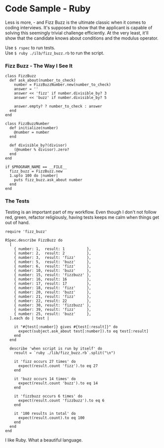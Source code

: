 # Code Sample - Ruby

Less is more, - and Fizz Buzz is the ultimate classic when it comes to coding interviews.
It's supposed to show that the applicant is capable of solving this seemingly trivial
challenge efficiently. At the very least, it'll show that the candidate
knows about conditions and the modulus operator.

Use `$ rspec` to run tests.  
Use `$ ruby ./ilb/fizz_buzz.rb` to run the script.  

### Fizz Buzz - The Way I See It

```
class FizzBuzz
  def ask_about(number_to_check)
    number = FizzBuzzNumber.new(number_to_check)
    answer = ''
    answer << 'fizz' if number.divisible_by? 3
    answer << 'buzz' if number.divisible_by? 5

    answer.empty? ? number_to_check : answer
  end
end

class FizzBuzzNumber
  def initialize(number)
    @number = number
  end

  def divisible_by?(divisor)
    (@number % divisor).zero?
  end
end

if $PROGRAM_NAME == __FILE__
  fizz_buzz = FizzBuzz.new
  1.upto 100 do |number|
    puts fizz_buzz.ask_about number
  end
end

```

### The Tests

Testing is an important part of my workflow. Even though I don't not follow
red, green, refactor religiously, having tests keeps me calm when things get out of hand.

```
require 'fizz_buzz'

RSpec.describe FizzBuzz do
  [
    { number: 1,  result: 1          },
    { number: 2,  result: 2          },
    { number: 3,  result: 'fizz'     },
    { number: 5,  result: 'buzz'     },
    { number: 6,  result: 'fizz'     },
    { number: 10, result: 'buzz'     },
    { number: 15, result: 'fizzbuzz' },
    { number: 16, result: 16         },
    { number: 17, result: 17         },
    { number: 18, result: 'fizz'     },
    { number: 20, result: 'buzz'     },
    { number: 21, result: 'fizz'     },
    { number: 22, result: 22         },
    { number: 30, result: 'fizzbuzz' },
    { number: 39, result: 'fizz'     },
    { number: 25, result: 'buzz'     },
  ].each do | test |

    it "#{test[:number]} gives #{test[:result]}" do
      expect(subject.ask_about test[:number]).to eq test[:result]
    end
  end

  describe 'when script is run by itself' do
    result = `ruby ./lib/fizz_buzz.rb`.split("\n")

    it 'fizz occurs 27 times' do
      expect(result.count 'fizz').to eq 27
    end

    it 'buzz occurs 14 times' do
      expect(result.count 'buzz').to eq 14
    end

    it 'fizzbuzz occurs 6 times' do
      expect(result.count 'fizzbuzz').to eq 6
    end

    it '100 results in total' do
      expect(result.count).to eq 100
    end
  end
end

```

I like Ruby. What a beautiful language.

